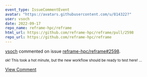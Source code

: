 ```yaml
---
event_type: IssueCommentEvent
avatar: "https://avatars.githubusercontent.com/u/814322?"
user: vsoch
date: 2022-09-17
repo_name: reframe-hpc/reframe
html_url: https://github.com/reframe-hpc/reframe/pull/2598
repo_url: https://github.com/reframe-hpc/reframe
---
```


<a href='https://github.com/vsoch' target='_blank'>vsoch</a> commented on issue <a href='https://github.com/reframe-hpc/reframe/pull/2598' target='_blank'>reframe-hpc/reframe#2598</a>.

<small>ok! This took a hot minute, but the new workflow should be ready to test here! ...</small>

<a href='https://github.com/reframe-hpc/reframe/pull/2598' target='_blank'>View Comment</a>